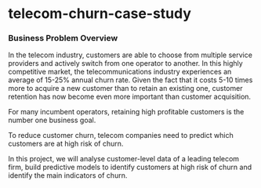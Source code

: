 # telecom-churn-case-study

### Business Problem Overview
In the telecom industry, customers are able to choose from multiple service providers and 
actively switch from one operator to another. In this highly competitive market, 
the telecommunications industry experiences an average of 15-25% annual churn rate. 
Given the fact that it costs 5-10 times more to acquire a new customer than to retain an existing one, 
customer retention has now become even more important than customer acquisition.<br>

For many incumbent operators, retaining high profitable customers is the number one business goal.

To reduce customer churn, telecom companies need to predict which customers are at high risk of churn.<br>

In this project, we will analyse customer-level data of a leading telecom firm, 
build predictive models to identify customers at high risk of churn and identify the main indicators of churn.
